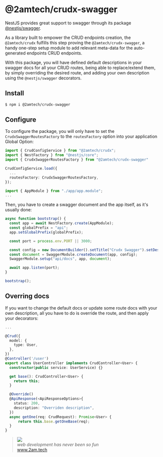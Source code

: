 # @2amtech/crudx-swagger

NestJS provides great support to swagger through its package [@nestjs/swagger](https://docs.nestjs.com/openapi/introduction).

As a library built to empower the CRUD endpoints creation, the `@2amtech/crudx` fulfills this step proving the `@2amtech/crudx-swagger`, a handy one-step setup module to add relevant meta-data for the auto-generated endpoints CRUD endpoints.

With this package, you will have defined default descriptions in your swagger docs for all your CRUD routes, being able to replace/extend them, by simply overriding the desired route, and adding your own description using the `@nestjs/swagger` decorators.

## Install

```bash
$ npm i @2amtech/crudx-swagger
```

## Configure

To configure the package, you will only have to set the `CrudxSwaggerRoutesFactory` to the `routesFactory` option into your application Global Option:

```typescript
import { CrudConfigService } from "@2amtech/crudx";
import { NestFactory } from "@nestjs/core";
import { CrudxSwaggerRoutesFactory } from "@2amtech/crudx-swagger"

CrudConfigService.load({
  ...
  routesFactory: CrudxSwaggerRoutesFactory,
});

import { AppModule } from "./app/app.module";
...
```

Then, you have to create a swagger document and the app itself, as it's usually done:

```typescript
async function bootstrap() {
  const app = await NestFactory.create(AppModule);
  const globalPrefix = "api";
  app.setGlobalPrefix(globalPrefix);

  const port = process.env.PORT || 3000;

  const config = new DocumentBuilder().setTitle("Crudx Swagger").setDescription("Crudx-Swagger").setVersion("1.0").addTag("crudx-swagger").build();
  const document = SwaggerModule.createDocument(app, config);
  SwaggerModule.setup("api/docs", app, document);

  await app.listen(port);
}

bootstrap();
```

## Overring docs

If you want to change the default docs or update some route docs with your own description, all you have to do is override the route, and then apply your decorators:

```typescript
...

@Crud({
  model: {
    type: User,
  },
})
@Controller('/user')
export class UserController implements CrudController<User> {
  constructor(public service: UserService) {}

  get base(): CrudController<User> {
    return this;
  }

  @Override()
  @ApiResponse(<ApiResponseOptions>{
    status: 200,
    description: "Overriden description",
  })
  async getOne(req: CrudRequest): Promise<User> {
      return this.base.getOneBase(req);
  }
}
```

<blockquote>
    <a href="http://www.2amigos.us"><img src="http://www.gravatar.com/avatar/55363394d72945ff7ed312556ec041e0.png"></a><br>
    <i>web development has never been so fun</i><br> 
    <a href="http://www.2amigos.us">www.2am.tech</a>
</blockquote>

